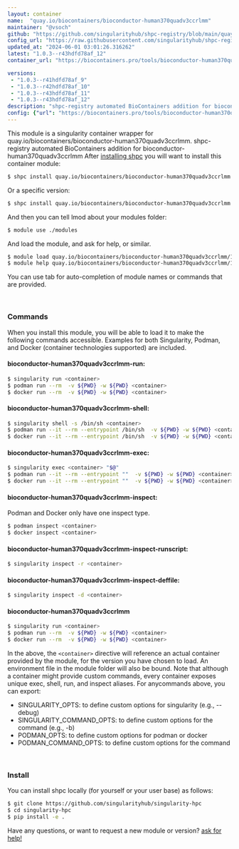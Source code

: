 ```yaml
---
layout: container
name:  "quay.io/biocontainers/bioconductor-human370quadv3ccrlmm"
maintainer: "@vsoch"
github: "https://github.com/singularityhub/shpc-registry/blob/main/quay.io/biocontainers/bioconductor-human370quadv3ccrlmm/container.yaml"
config_url: "https://raw.githubusercontent.com/singularityhub/shpc-registry/main/quay.io/biocontainers/bioconductor-human370quadv3ccrlmm/container.yaml"
updated_at: "2024-06-01 03:01:26.316262"
latest: "1.0.3--r43hdfd78af_12"
container_url: "https://biocontainers.pro/tools/bioconductor-human370quadv3ccrlmm"

versions:
 - "1.0.3--r41hdfd78af_9"
 - "1.0.3--r42hdfd78af_10"
 - "1.0.3--r43hdfd78af_11"
 - "1.0.3--r43hdfd78af_12"
description: "shpc-registry automated BioContainers addition for bioconductor-human370quadv3ccrlmm"
config: {"url": "https://biocontainers.pro/tools/bioconductor-human370quadv3ccrlmm", "maintainer": "@vsoch", "description": "shpc-registry automated BioContainers addition for bioconductor-human370quadv3ccrlmm", "latest": {"1.0.3--r43hdfd78af_12": "sha256:4cee6531e982350262dec99a662f70198aeeb55bbad7de1dcf33351b5b5b6d59"}, "tags": {"1.0.3--r41hdfd78af_9": "sha256:53c5e270ce3ae6d895ea2cc78c974be778f80fd8934ac72649dcdadd92e24b59", "1.0.3--r42hdfd78af_10": "sha256:80b09e7b9ccc6b213e8efa8c272256b630269eee80dccc3ce576f6999e0664d8", "1.0.3--r43hdfd78af_11": "sha256:7291670708a11ebbfa91db4ae3cb41fe878655013ec83642f75a330986a4db9c", "1.0.3--r43hdfd78af_12": "sha256:4cee6531e982350262dec99a662f70198aeeb55bbad7de1dcf33351b5b5b6d59"}, "docker": "quay.io/biocontainers/bioconductor-human370quadv3ccrlmm"}
---
```


This module is a singularity container wrapper for quay.io/biocontainers/bioconductor-human370quadv3ccrlmm.
shpc-registry automated BioContainers addition for bioconductor-human370quadv3ccrlmm
After [installing shpc](#install) you will want to install this container module:


```bash
$ shpc install quay.io/biocontainers/bioconductor-human370quadv3ccrlmm
```

Or a specific version:

```bash
$ shpc install quay.io/biocontainers/bioconductor-human370quadv3ccrlmm:1.0.3--r43hdfd78af_12
```

And then you can tell lmod about your modules folder:

```bash
$ module use ./modules
```

And load the module, and ask for help, or similar.

```bash
$ module load quay.io/biocontainers/bioconductor-human370quadv3ccrlmm/1.0.3--r43hdfd78af_12
$ module help quay.io/biocontainers/bioconductor-human370quadv3ccrlmm/1.0.3--r43hdfd78af_12
```

You can use tab for auto-completion of module names or commands that are provided.

<br>

### Commands

When you install this module, you will be able to load it to make the following commands accessible.
Examples for both Singularity, Podman, and Docker (container technologies supported) are included.

#### bioconductor-human370quadv3ccrlmm-run:

```bash
$ singularity run <container>
$ podman run --rm  -v ${PWD} -w ${PWD} <container>
$ docker run --rm  -v ${PWD} -w ${PWD} <container>
```

#### bioconductor-human370quadv3ccrlmm-shell:

```bash
$ singularity shell -s /bin/sh <container>
$ podman run --it --rm --entrypoint /bin/sh  -v ${PWD} -w ${PWD} <container>
$ docker run --it --rm --entrypoint /bin/sh  -v ${PWD} -w ${PWD} <container>
```

#### bioconductor-human370quadv3ccrlmm-exec:

```bash
$ singularity exec <container> "$@"
$ podman run --it --rm --entrypoint ""  -v ${PWD} -w ${PWD} <container> "$@"
$ docker run --it --rm --entrypoint ""  -v ${PWD} -w ${PWD} <container> "$@"
```

#### bioconductor-human370quadv3ccrlmm-inspect:

Podman and Docker only have one inspect type.

```bash
$ podman inspect <container>
$ docker inspect <container>
```

#### bioconductor-human370quadv3ccrlmm-inspect-runscript:

```bash
$ singularity inspect -r <container>
```

#### bioconductor-human370quadv3ccrlmm-inspect-deffile:

```bash
$ singularity inspect -d <container>
```



#### bioconductor-human370quadv3ccrlmm

```bash
$ singularity run <container>
$ podman run --rm  -v ${PWD} -w ${PWD} <container>
$ docker run --rm  -v ${PWD} -w ${PWD} <container>
```


In the above, the `<container>` directive will reference an actual container provided
by the module, for the version you have chosen to load. An environment file in the
module folder will also be bound. Note that although a container
might provide custom commands, every container exposes unique exec, shell, run, and
inspect aliases. For anycommands above, you can export:

 - SINGULARITY_OPTS: to define custom options for singularity (e.g., --debug)
 - SINGULARITY_COMMAND_OPTS: to define custom options for the command (e.g., -b)
 - PODMAN_OPTS: to define custom options for podman or docker
 - PODMAN_COMMAND_OPTS: to define custom options for the command

<br>

### Install

You can install shpc locally (for yourself or your user base) as follows:

```bash
$ git clone https://github.com/singularityhub/singularity-hpc
$ cd singularity-hpc
$ pip install -e .
```

Have any questions, or want to request a new module or version? [ask for help!](https://github.com/singularityhub/singularity-hpc/issues)